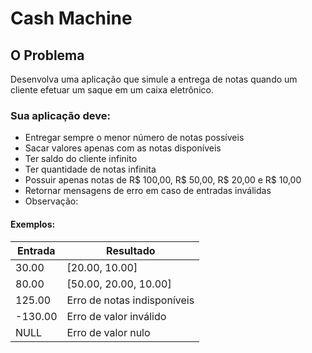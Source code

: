 # Cash Machine

## O Problema
  Desenvolva uma aplicação que simule a entrega de notas quando um cliente efetuar um saque em um caixa eletrônico.

### Sua aplicação deve:

* Entregar sempre o menor número de notas possíveis
* Sacar valores apenas com as notas disponíveis
* Ter saldo do cliente infinito
* Ter quantidade de notas infinita
* Possuir apenas notas de R$ 100,00, R$ 50,00, R$ 20,00 e R$ 10,00
* Retornar mensagens de erro em caso de entradas inválidas
* Observação:

#### Exemplos:

Entrada | Resultado
------------ | -------------
30.00 | [20.00, 10.00]
80.00 | [50.00, 20.00, 10.00]
125.00 | Erro de notas indisponíveis
-130.00 | Erro de valor inválido
NULL | Erro de valor nulo
